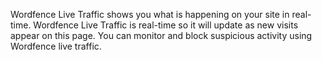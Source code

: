 Wordfence Live Traffic shows you what is happening on your site in real-time. Wordfence Live Traffic is real-time so it will update as new visits appear on this page. You can monitor and block suspicious activity using Wordfence live traffic. 

## 
